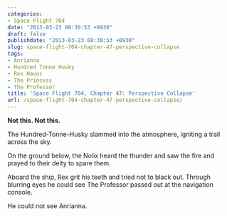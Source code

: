 ```yaml
---
categories:
- Space Flight 704
date: "2013-03-23 08:30:53 +0930"
draft: false
publishdate: "2013-03-23 08:30:53 +0930"
slug: space-flight-704-chapter-47-perspective-collapse
tags:
- Anrianna
- Hundred Tonne Husky
- Rex Havoc
- The Princess
- The Professor
title: 'Space Flight 704, Chapter 47: Perspective Collapse'
url: /space-flight-704-chapter-47-perspective-collapse/
---
```

**Not this. Not this.**

The Hundred-Tonne-Husky slammed into the atmosphere, igniting a trail
across the sky.

On the ground below, the Nolix heard the thunder and saw the fire and
prayed to their deity to spare them.

Aboard the ship, Rex grit his teeth and tried not to black out. Through
blurring eyes he could see The Professor passed out at the navigation
console.

He could not see Anrianna.